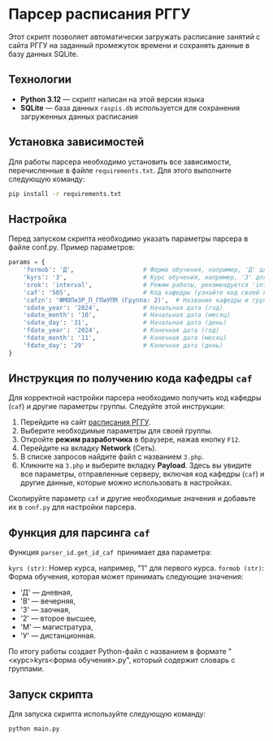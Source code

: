 # Парсер расписания РГГУ

Этот скрипт позволяет автоматически загружать расписание занятий с сайта РГГУ на заданный промежуток времени и сохранять данные в базу данных SQLite.

## Технологии

- **Python 3.12** — скрипт написан на этой версии языка
- **SQLite** — база данных `raspis.db` используется для сохранения загруженных данных расписания

## Установка зависимостей

Для работы парсера необходимо установить все зависимости, перечисленные в файле `requirements.txt`. Для этого выполните следующую команду:

```bash
pip install -r requirements.txt
```

## Настройка

Перед запуском скрипта необходимо указать параметры парсера в файле conf.py. Пример параметров:

```python
params = {
    'formob': 'Д',                   # Форма обучения, например, 'Д' для дневной формы
    'kyrs': '3',                     # Курс обучения, например, '3' для третьего курса
    'srok': 'interval',              # Режим работы, рекомендуется 'interval' для гибкого выбора даты
    'caf': '505',                    # Код кафедры (узнайте код своей кафедры на сайте)
    'cafzn': 'ФМОПиЗР_П_ГПиУПМ (Группа: 2)',  # Название кафедры и группа
    'sdate_year': '2024',            # Начальная дата (год)
    'sdate_month': '10',             # Начальная дата (месяц)
    'sdate_day': '31',               # Начальная дата (день)
    'fdate_year': '2024',            # Конечная дата (год)
    'fdate_month': '11',             # Конечная дата (месяц)
    'fdate_day': '29'                # Конечная дата (день)
}
```

## Инструкция по получению кода кафедры `caf`

Для корректной настройки парсера необходимо получить код кафедры (`caf`) и другие параметры группы. Следуйте этой инструкции:

1. Перейдите на сайт [расписания РГГУ](https://raspis.rggu.ru).
2. Выберите необходимые параметры для своей группы.
3. Откройте **режим разработчика** в браузере, нажав кнопку `F12`.
4. Перейдите на вкладку **Network** (Сеть).
5. В списке запросов найдите файл с названием `3.php`.
6. Кликните на `3.php` и выберите вкладку **Payload**. Здесь вы увидите все параметры, отправленные серверу, включая код кафедры (`caf`) и другие данные, которые можно использовать в настройках.

Скопируйте параметр `caf` и другие необходимые значения и добавьте их в `conf.py` для настройки парсера.

## Функция для парсинга `caf`

Функция `parser_id.get_id_caf `принимает два параметра:

`kyrs (str)`: Номер курса, например, "1" для первого курса. 
`formob (str)`: Форма обучения, которая может принимать следующие значения:
- 'Д' — дневная,
- 'В' — вечерняя,
- 'З' — заочная,
- '2' — второе высшее,
- 'М' — магистратура,
- 'У' — дистанционная.

По итогу работы создает Python-файл с названием в формате "<курс>kyrs<форма обучения>.py", который содержит словарь с группами.

## Запуск скрипта
Для запуска скрипта используйте следующую команду:

```bash
python main.py
```